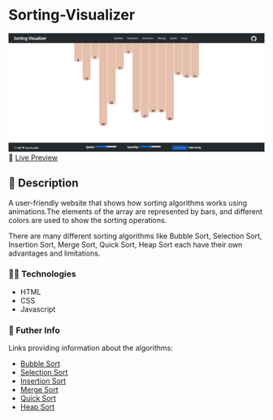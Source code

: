 # Sorting-Visualizer
![Project Preview Image](https://github.com/arre-ankit/Sorting-Visualizer/blob/main/Preview.png)
👀 [Live Preview](https://github.com/arre-ankit/Sorting-Visualizer)

## 📙 Description
A user-friendly website that shows how sorting algorithms works using animations.The elements of the array are represented by bars, and different colors are used to show the sorting operations.

There are many different sorting algorithms like Bubble Sort, Selection Sort, Insertion Sort, Merge Sort, Quick Sort, Heap Sort each have their own advantages and limitations.

### 👨‍💻 Technologies
-   HTML
-   CSS
-   Javascript

### 🔗 Futher Info

Links providing information about the algorithms:
- [Bubble Sort](https://en.wikipedia.org/wiki/Bubble_sort)
- [Selection Sort](https://en.wikipedia.org/wiki/Selection_sort)
- [Insertion Sort](https://en.wikipedia.org/wiki/Insertion_sort)
- [Merge Sort](https://en.wikipedia.org/wiki/Merge_sort)
- [Quick Sort](https://en.wikipedia.org/wiki/Quicksort)
- [Heap Sort](https://en.wikipedia.org/wiki/Heapsort)
